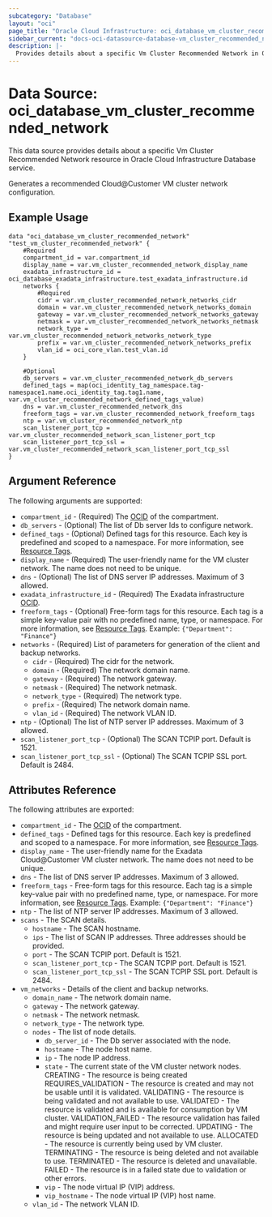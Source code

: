 ```yaml
---
subcategory: "Database"
layout: "oci"
page_title: "Oracle Cloud Infrastructure: oci_database_vm_cluster_recommended_network"
sidebar_current: "docs-oci-datasource-database-vm_cluster_recommended_network"
description: |-
  Provides details about a specific Vm Cluster Recommended Network in Oracle Cloud Infrastructure Database service
---
```


# Data Source: oci_database_vm_cluster_recommended_network
This data source provides details about a specific Vm Cluster Recommended Network resource in Oracle Cloud Infrastructure Database service.

Generates a recommended Cloud@Customer VM cluster network configuration.


## Example Usage

```hcl
data "oci_database_vm_cluster_recommended_network" "test_vm_cluster_recommended_network" {
	#Required
	compartment_id = var.compartment_id
	display_name = var.vm_cluster_recommended_network_display_name
	exadata_infrastructure_id = oci_database_exadata_infrastructure.test_exadata_infrastructure.id
	networks {
		#Required
		cidr = var.vm_cluster_recommended_network_networks_cidr
		domain = var.vm_cluster_recommended_network_networks_domain
		gateway = var.vm_cluster_recommended_network_networks_gateway
		netmask = var.vm_cluster_recommended_network_networks_netmask
		network_type = var.vm_cluster_recommended_network_networks_network_type
		prefix = var.vm_cluster_recommended_network_networks_prefix
		vlan_id = oci_core_vlan.test_vlan.id
	}

	#Optional
	db_servers = var.vm_cluster_recommended_network_db_servers
	defined_tags = map(oci_identity_tag_namespace.tag-namespace1.name.oci_identity_tag.tag1.name, var.vm_cluster_recommended_network_defined_tags_value)
	dns = var.vm_cluster_recommended_network_dns
	freeform_tags = var.vm_cluster_recommended_network_freeform_tags
	ntp = var.vm_cluster_recommended_network_ntp
	scan_listener_port_tcp = var.vm_cluster_recommended_network_scan_listener_port_tcp
	scan_listener_port_tcp_ssl = var.vm_cluster_recommended_network_scan_listener_port_tcp_ssl
}
```

## Argument Reference

The following arguments are supported:

* `compartment_id` - (Required) The [OCID](https://docs.cloud.oracle.com/iaas/Content/General/Concepts/identifiers.htm) of the compartment.
* `db_servers` - (Optional) The list of Db server Ids to configure network.
* `defined_tags` - (Optional) Defined tags for this resource. Each key is predefined and scoped to a namespace. For more information, see [Resource Tags](https://docs.cloud.oracle.com/iaas/Content/General/Concepts/resourcetags.htm). 
* `display_name` - (Required) The user-friendly name for the VM cluster network. The name does not need to be unique.
* `dns` - (Optional) The list of DNS server IP addresses. Maximum of 3 allowed.
* `exadata_infrastructure_id` - (Required) The Exadata infrastructure [OCID](https://docs.cloud.oracle.com/iaas/Content/General/Concepts/identifiers.htm).
* `freeform_tags` - (Optional) Free-form tags for this resource. Each tag is a simple key-value pair with no predefined name, type, or namespace. For more information, see [Resource Tags](https://docs.cloud.oracle.com/iaas/Content/General/Concepts/resourcetags.htm).  Example: `{"Department": "Finance"}` 
* `networks` - (Required) List of parameters for generation of the client and backup networks.
	* `cidr` - (Required) The cidr for the network.
	* `domain` - (Required) The network domain name.
	* `gateway` - (Required) The network gateway.
	* `netmask` - (Required) The network netmask.
	* `network_type` - (Required) The network type.
	* `prefix` - (Required) The network domain name.
	* `vlan_id` - (Required) The network VLAN ID.
* `ntp` - (Optional) The list of NTP server IP addresses. Maximum of 3 allowed.
* `scan_listener_port_tcp` - (Optional) The SCAN TCPIP port. Default is 1521.
* `scan_listener_port_tcp_ssl` - (Optional) The SCAN TCPIP SSL port. Default is 2484.


## Attributes Reference

The following attributes are exported:

* `compartment_id` - The [OCID](https://docs.cloud.oracle.com/iaas/Content/General/Concepts/identifiers.htm) of the compartment.
* `defined_tags` - Defined tags for this resource. Each key is predefined and scoped to a namespace. For more information, see [Resource Tags](https://docs.cloud.oracle.com/iaas/Content/General/Concepts/resourcetags.htm). 
* `display_name` - The user-friendly name for the Exadata Cloud@Customer VM cluster network. The name does not need to be unique.
* `dns` - The list of DNS server IP addresses. Maximum of 3 allowed.
* `freeform_tags` - Free-form tags for this resource. Each tag is a simple key-value pair with no predefined name, type, or namespace. For more information, see [Resource Tags](https://docs.cloud.oracle.com/iaas/Content/General/Concepts/resourcetags.htm).  Example: `{"Department": "Finance"}` 
* `ntp` - The list of NTP server IP addresses. Maximum of 3 allowed.
* `scans` - The SCAN details.
	* `hostname` - The SCAN hostname.
	* `ips` - The list of SCAN IP addresses. Three addresses should be provided.
	* `port` - The SCAN TCPIP port. Default is 1521.
	* `scan_listener_port_tcp` - The SCAN TCPIP port. Default is 1521.
	* `scan_listener_port_tcp_ssl` - The SCAN TCPIP SSL port. Default is 2484.
* `vm_networks` - Details of the client and backup networks.
	* `domain_name` - The network domain name.
	* `gateway` - The network gateway.
	* `netmask` - The network netmask.
	* `network_type` - The network type.
	* `nodes` - The list of node details.
		* `db_server_id` - The Db server associated with the node.
		* `hostname` - The node host name.
		* `ip` - The node IP address.
		* `state` - The current state of the VM cluster network nodes. CREATING - The resource is being created REQUIRES_VALIDATION - The resource is created and may not be usable until it is validated. VALIDATING - The resource is being validated and not available to use. VALIDATED - The resource is validated and is available for consumption by VM cluster. VALIDATION_FAILED - The resource validation has failed and might require user input to be corrected. UPDATING - The resource is being updated and not available to use. ALLOCATED - The resource is currently being used by VM cluster. TERMINATING - The resource is being deleted and not available to use. TERMINATED - The resource is deleted and unavailable. FAILED - The resource is in a failed state due to validation or other errors. 
		* `vip` - The node virtual IP (VIP) address.
		* `vip_hostname` - The node virtual IP (VIP) host name.
	* `vlan_id` - The network VLAN ID.

